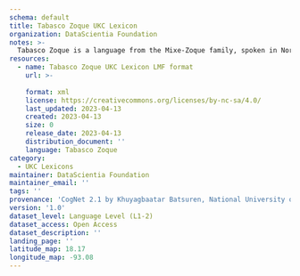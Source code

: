 ```yaml
---
schema: default
title: Tabasco Zoque UKC Lexicon
organization: DataScientia Foundation
notes: >-
  Tabasco Zoque is a language from the Mixe-Zoque family, spoken in North America. The UKC Lexicon of Tabasco Zoque is represented as a lexico-semantic network. It consists of words, word senses, synsets, as well as sense-level and synset-level relationships.
resources:
  - name: Tabasco Zoque UKC Lexicon LMF format
    url: >-
      
    format: xml
    license: https://creativecommons.org/licenses/by-nc-sa/4.0/
    last_updated: 2023-04-13
    created: 2023-04-13
    size: 0
    release_date: 2023-04-13
    distribution_document: ''
    language: Tabasco Zoque
category:
  - UKC Lexicons
maintainer: DataScientia Foundation
maintainer_email: ''
tags: ''
provenance: 'CogNet 2.1 by Khuyagbaatar Batsuren, National University of Mongolia (http://cognet.ukc.disi.unitn.it); Native Languages of the Americas 2021.11. by Laura Redish and Orrin Lewis (http://www.native-languages.org); Princeton WordNet 2.1 by Princeton University (https://wordnet.princeton.edu)'
version: '1.0'
dataset_level: Language Level (L1-2)
dataset_access: Open Access
dataset_description: ''
landing_page: ''
latitude_map: 18.17
longitude_map: -93.08
---
```


